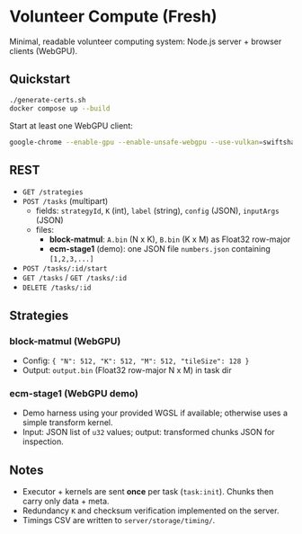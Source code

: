 # Volunteer Compute (Fresh)

Minimal, readable volunteer computing system: Node.js server + browser clients (WebGPU).

## Quickstart

```bash
./generate-certs.sh
docker compose up --build
```

Start at least one WebGPU client:

```bash
google-chrome --enable-gpu --enable-unsafe-webgpu --use-vulkan=swiftshader   --enable-features=Vulkan --disable-gpu-sandbox --no-sandbox --ignore-certificate-errors   --new-window --start-maximized --enable-logging --v=stderr   "https://localhost:3000/?mode=headless&workerId=test1&log=debug"
```

## REST

- `GET /strategies`
- `POST /tasks` (multipart)
  - fields: `strategyId`, `K` (int), `label` (string), `config` (JSON), `inputArgs` (JSON)
  - files:
    - **block-matmul**: `A.bin` (N x K), `B.bin` (K x M) as Float32 row-major
    - **ecm-stage1** (demo): one JSON file `numbers.json` containing `[1,2,3,...]`
- `POST /tasks/:id/start`
- `GET /tasks` / `GET /tasks/:id`
- `DELETE /tasks/:id`

## Strategies

### block-matmul (WebGPU)
- Config: `{ "N": 512, "K": 512, "M": 512, "tileSize": 128 }`
- Output: `output.bin` (Float32 row-major N x M) in task dir

### ecm-stage1 (WebGPU demo)
- Demo harness using your provided WGSL if available; otherwise uses a simple transform kernel.
- Input: JSON list of `u32` values; output: transformed chunks JSON for inspection.

## Notes
- Executor + kernels are sent **once** per task (`task:init`). Chunks then carry only data + meta.
- Redundancy `K` and checksum verification implemented on the server.
- Timings CSV are written to `server/storage/timing/`.

